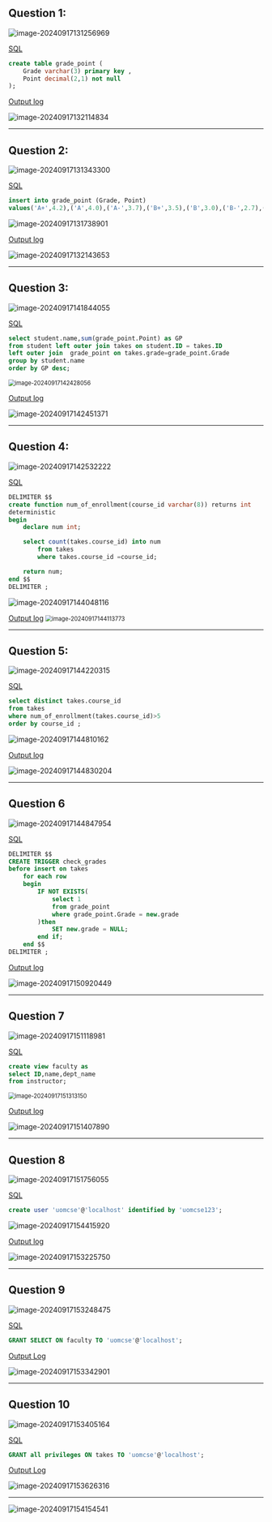 ## Question 1:

![image-20240917131256969](./image-20240917131256969.png)

<u>SQL</u>

```sql
create table grade_point (
    Grade varchar(3) primary key ,
    Point decimal(2,1) not null
);
```

<u>Output log</u>

![image-20240917132114834](./image-20240917132114834.png)

------

## Question 2:

![image-20240917131343300](./image-20240917131343300.png)

<u>SQL</u>

```sql
insert into grade_point (Grade, Point)
values('A+',4.2),('A',4.0),('A-',3.7),('B+',3.5),('B',3.0),('B-',2.7),('C+',2.3),('C',2.0),('C-',1.5),('D',1.0);
```

![image-20240917131738901](./image-20240917131738901.png)

<u>Output log</u>

![image-20240917132143653](./image-20240917132143653.png)

------

## Question 3:

![image-20240917141844055](./image-20240917141844055.png)

<u>SQL</u>

```sql
select student.name,sum(grade_point.Point) as GP
from student left outer join takes on student.ID = takes.ID
left outer join  grade_point on takes.grade=grade_point.Grade
group by student.name
order by GP desc;
```

<img src="./image-20240917142428056.png" alt="image-20240917142428056" style="zoom:80%;" />

<u>Output log</u>

![image-20240917142451371](./image-20240917142451371.png)

------

## Question 4:

![image-20240917142532222](./image-20240917142532222.png)

<u>SQL</u>

```sql
DELIMITER $$
create function num_of_enrollment(course_id varchar(8)) returns int
deterministic
begin
    declare num int;

    select count(takes.course_id) into num
        from takes
        where takes.course_id =course_id;

    return num;
end $$
DELIMITER ;
```

![image-20240917144048116](./image-20240917144048116.png)

<u>Output log</u>
<img src="./image-20240917144113773.png" alt="image-20240917144113773" style="zoom:80%;" />

------

## Question 5:

![image-20240917144220315](./image-20240917144220315.png)

<u>SQL</u>

```sql
select distinct takes.course_id
from takes
where num_of_enrollment(takes.course_id)>5
order by course_id ;
```

![image-20240917144810162](./image-20240917144810162.png)

<u>Output log</u>

![image-20240917144830204](./image-20240917144830204.png)

------

## Question 6

![image-20240917144847954](./image-20240917144847954.png)

<u>SQL</u>

```sql
DELIMITER $$
CREATE TRIGGER check_grades
before insert on takes
    for each row
    begin
        IF NOT EXISTS(
            select 1
            from grade_point
            where grade_point.Grade = new.grade
        )then
            SET new.grade = NULL;
        end if;
    end $$
DELIMITER ;
```

<u>Output log</u>

![image-20240917150920449](./image-20240917150920449.png)

------

## Question 7

![image-20240917151118981](./image-20240917151118981.png)

<u>SQL</u>

```sql
create view faculty as
select ID,name,dept_name
from instructor;
```

<img src="./image-20240917151313150.png" alt="image-20240917151313150" style="zoom:80%;" />

<u>Output log</u>

![image-20240917151407890](./image-20240917151407890.png)

------

## Question 8

![image-20240917151756055](./image-20240917151756055.png)

<u>SQL</u>

```sql
create user 'uomcse'@'localhost' identified by 'uomcse123';
```

![image-20240917154415920](./image-20240917154415920.png)

<u>Output log</u>

![image-20240917153225750](./image-20240917153225750.png)

------

## Question 9

![image-20240917153248475](./image-20240917153248475.png)

<u>SQL</u>

```sql
GRANT SELECT ON faculty TO 'uomcse'@'localhost';
```

<u>Output Log</u>

![image-20240917153342901](./image-20240917153342901.png)

------

## Question 10

![image-20240917153405164](./image-20240917153405164.png)

<u>SQL</u>

```sql
GRANT all privileges ON takes TO 'uomcse'@'localhost';
```

<u>Output Log</u>

![image-20240917153626316](./image-20240917153626316.png)

------

![image-20240917154154541](./image-20240917154154541.png)